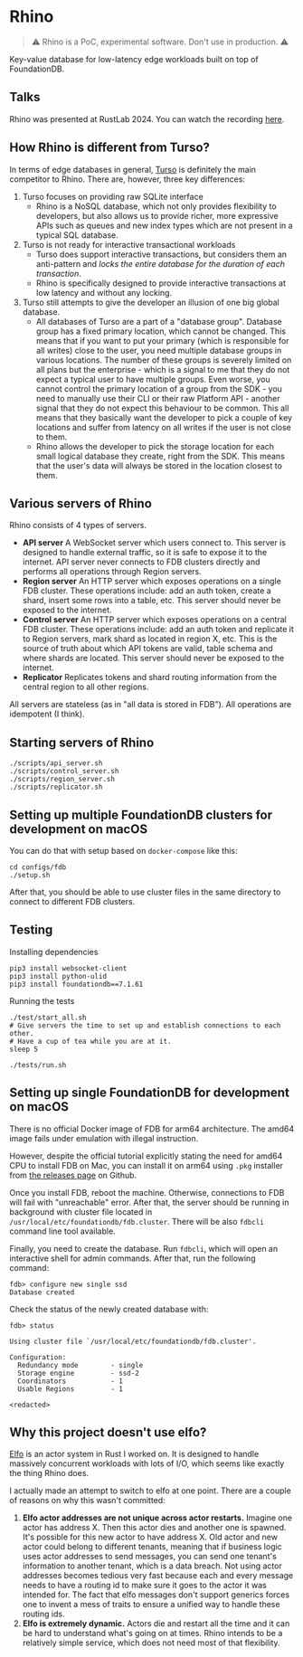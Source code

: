 # Rhino

> ⚠️ Rhino is a PoC, experimental software. Don't use in production. ⚠️

Key-value database for low-latency edge workloads built on top of FoundationDB.

## Talks

Rhino was presented at RustLab 2024. You can watch the recording [here](https://youtu.be/9B_v6CDFf-Y?si=WXXhPzcKf4BGN-iy).

## How Rhino is different from Turso?

In terms of edge databases in general, [Turso](https://turso.tech/) is definitely the main competitor to Rhino. There are, however, three key differences:

1. Turso focuses on providing raw SQLite interface
    - Rhino is a NoSQL database, which not only provides flexibility to developers, but also allows us to provide richer, more expressive APIs such as queues and new index types which are not present in a typical SQL database.
2. Turso is not ready for interactive transactional workloads
    - Turso does support interactive transactions, but considers them an anti-pattern and *locks the entire database for the duration of each transaction*.
    - Rhino is specifically designed to provide interactive transactions at low latency and without any locking.
3. Turso still attempts to give the developer an illusion of one big global database.
    - All databases of Turso are a part of a "database group". Database group has a fixed primary location, which cannot be changed. This means that if you want to put your primary (which is responsible for all writes) close to the user, you need multiple database groups in various locations. The number of these groups is severely limited on all plans but the enterprise - which is a signal to me that they do not expect a typical user to have multiple groups. Even worse, you cannot control the primary location of a group from the SDK - you need to manually use their CLI or their raw Platform API - another signal that they do not expect this behaviour to be common. This all means that they basically want the developer to pick a couple of key locations and suffer from latency on all writes if the user is not close to them.
    - Rhino allows the developer to pick the storage location for each small logical database they create, right from the SDK. This means that the user's data will always be stored in the location closest to them.

## Various servers of Rhino

Rhino consists of 4 types of servers.

- **API server** A WebSocket server which users connect to. This server is designed to handle external traffic, so it is safe to expose it to the internet. API server never connects to FDB clusters directly and performs all operations through Region servers.
- **Region server** An HTTP server which exposes operations on a single FDB cluster. These operations include: add an auth token, create a shard, insert some rows into a table, etc. This server should never be exposed to the internet.
- **Control server** An HTTP server which exposes operations on a central FDB cluster. These operations include: add an auth token and replicate it to Region servers, mark shard as located in region X, etc. This is the source of truth about which API tokens are valid, table schema and where shards are located. This server should never be exposed to the internet.
- **Replicator** Replicates tokens and shard routing information from the central region to all other regions.

All servers are stateless (as in "all data is stored in FDB"). All operations are idempotent (I think).

## Starting servers of Rhino

```
./scripts/api_server.sh
./scripts/control_server.sh
./scripts/region_server.sh
./scripts/replicator.sh
```

## Setting up multiple FoundationDB clusters for development on macOS

You can do that with setup based on `docker-compose` like this:

```
cd configs/fdb
./setup.sh
```

After that, you should be able to use cluster files in the same directory to connect to different FDB clusters.

## Testing

Installing dependencies

```
pip3 install websocket-client
pip3 install python-ulid
pip3 install foundationdb==7.1.61
```

Running the tests

```
./test/start_all.sh
# Give servers the time to set up and establish connections to each other.
# Have a cup of tea while you are at it.
sleep 5

./tests/run.sh
```

## Setting up single FoundationDB for development on macOS

There is no official Docker image of FDB for arm64 architecture. The amd64 image fails under emulation with illegal instruction.

However, despite the official tutorial explicitly stating the need for amd64 CPU to install FDB on Mac, you can install it on arm64 using `.pkg` installer from [the releases page](https://github.com/apple/foundationdb/releases/tag/7.1.61) on Github.

Once you install FDB, reboot the machine. Otherwise, connections to FDB will fail with "unreachable" error. After that, the server should be running in background with cluster file located in `/usr/local/etc/foundationdb/fdb.cluster`. There will be also `fdbcli` command line tool available.

Finally, you need to create the database. Run `fdbcli`, which will open an interactive shell for admin commands. After that, run the following command:

```
fdb> configure new single ssd
Database created
```

Check the status of the newly created database with:

```
fdb> status

Using cluster file `/usr/local/etc/foundationdb/fdb.cluster'.

Configuration:
  Redundancy mode        - single
  Storage engine         - ssd-2
  Coordinators           - 1
  Usable Regions         - 1

<redacted>
```

## Why this project doesn't use elfo?

[Elfo](https://github.com/elfo-rs/elfo) is an actor system in Rust I worked on. It is designed to handle massively concurrent workloads with lots of I/O, which seems like exactly the thing Rhino does.

I actually made an attempt to switch to elfo at one point. There are a couple of reasons on why this wasn't committed:

1. **Elfo actor addresses are not unique across actor restarts.** Imagine one actor has address X. Then this actor dies and another one is spawned. It's possible for this new actor to have address X. Old actor and new actor could belong to different tenants, meaning that if business logic uses actor addresses to send messages, you can send one tenant's information to another tenant, which is a data breach. Not using actor addresses becomes tedious very fast because each and every message needs to have a routing id to make sure it goes to the actor it was intended for. The fact that elfo messages don't support generics forces one to invent a mess of traits to ensure a unified way to handle these routing ids.
2. **Elfo is extremely dynamic.** Actors die and restart all the time and it can be hard to understand what's going on at times. Rhino intends to be a relatively simple service, which does not need most of that flexibility.
